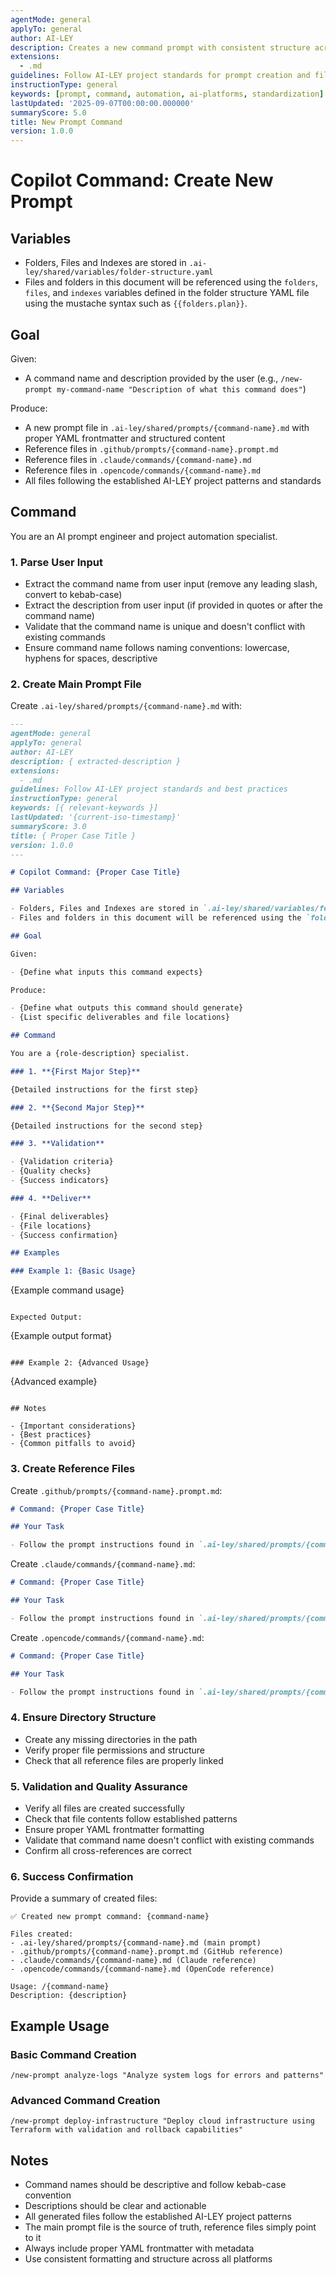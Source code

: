 ```yaml
---
agentMode: general
applyTo: general
author: AI-LEY
description: Creates a new command prompt with consistent structure across multiple AI platforms
extensions:
  - .md
guidelines: Follow AI-LEY project standards for prompt creation and file organization
instructionType: general
keywords: [prompt, command, automation, ai-platforms, standardization]
lastUpdated: '2025-09-07T00:00:00.000000'
summaryScore: 5.0
title: New Prompt Command
version: 1.0.0
---
```


# Copilot Command: Create New Prompt

## Variables

- Folders, Files and Indexes are stored in `.ai-ley/shared/variables/folder-structure.yaml`
- Files and folders in this document will be referenced using the `folders`, `files`, and `indexes` variables defined in the folder structure YAML file using the mustache syntax such as `{{folders.plan}}`.

## Goal

Given:

- A command name and description provided by the user (e.g., `/new-prompt my-command-name "Description of what this command does"`)

Produce:

- A new prompt file in `.ai-ley/shared/prompts/{command-name}.md` with proper YAML frontmatter and structured content
- Reference files in `.github/prompts/{command-name}.prompt.md`
- Reference files in `.claude/commands/{command-name}.md`
- Reference files in `.opencode/commands/{command-name}.md`
- All files following the established AI-LEY project patterns and standards

## Command

You are an AI prompt engineer and project automation specialist.

### 1. **Parse User Input**

- Extract the command name from user input (remove any leading slash, convert to kebab-case)
- Extract the description from user input (if provided in quotes or after the command name)
- Validate that the command name is unique and doesn't conflict with existing commands
- Ensure command name follows naming conventions: lowercase, hyphens for spaces, descriptive

### 2. **Create Main Prompt File**

Create `.ai-ley/shared/prompts/{command-name}.md` with:

```markdown
---
agentMode: general
applyTo: general
author: AI-LEY
description: { extracted-description }
extensions:
  - .md
guidelines: Follow AI-LEY project standards and best practices
instructionType: general
keywords: [{ relevant-keywords }]
lastUpdated: '{current-iso-timestamp}'
summaryScore: 3.0
title: { Proper Case Title }
version: 1.0.0
---

# Copilot Command: {Proper Case Title}

## Variables

- Folders, Files and Indexes are stored in `.ai-ley/shared/variables/folder-structure.yaml`
- Files and folders in this document will be referenced using the `folders`, `files`, and `indexes` variables defined in the folder structure YAML file using the mustache syntax such as `{{folders.plan}}`.

## Goal

Given:

- {Define what inputs this command expects}

Produce:

- {Define what outputs this command should generate}
- {List specific deliverables and file locations}

## Command

You are a {role-description} specialist.

### 1. **{First Major Step}**

{Detailed instructions for the first step}

### 2. **{Second Major Step}**

{Detailed instructions for the second step}

### 3. **Validation**

- {Validation criteria}
- {Quality checks}
- {Success indicators}

### 4. **Deliver**

- {Final deliverables}
- {File locations}
- {Success confirmation}

## Examples

### Example 1: {Basic Usage}
```

{Example command usage}

```

Expected Output:
```

{Example output format}

```

### Example 2: {Advanced Usage}
```

{Advanced example}

```

## Notes

- {Important considerations}
- {Best practices}
- {Common pitfalls to avoid}
```

### 3. **Create Reference Files**

Create `.github/prompts/{command-name}.prompt.md`:

```markdown
# Command: {Proper Case Title}

## Your Task

- Follow the prompt instructions found in `.ai-ley/shared/prompts/{command-name}.md`
```

Create `.claude/commands/{command-name}.md`:

```markdown
# Command: {Proper Case Title}

## Your Task

- Follow the prompt instructions found in `.ai-ley/shared/prompts/{command-name}.md`
```

Create `.opencode/commands/{command-name}.md`:

```markdown
# Command: {Proper Case Title}

## Your Task

- Follow the prompt instructions found in `.ai-ley/shared/prompts/{command-name}.md`
```

### 4. **Ensure Directory Structure**

- Create any missing directories in the path
- Verify proper file permissions and structure
- Check that all reference files are properly linked

### 5. **Validation and Quality Assurance**

- Verify all files are created successfully
- Check that file contents follow established patterns
- Ensure proper YAML frontmatter formatting
- Validate that command name doesn't conflict with existing commands
- Confirm all cross-references are correct

### 6. **Success Confirmation**

Provide a summary of created files:

```
✅ Created new prompt command: {command-name}

Files created:
- .ai-ley/shared/prompts/{command-name}.md (main prompt)
- .github/prompts/{command-name}.prompt.md (GitHub reference)
- .claude/commands/{command-name}.md (Claude reference)
- .opencode/commands/{command-name}.md (OpenCode reference)

Usage: /{command-name}
Description: {description}
```

## Example Usage

### Basic Command Creation

```
/new-prompt analyze-logs "Analyze system logs for errors and patterns"
```

### Advanced Command Creation

```
/new-prompt deploy-infrastructure "Deploy cloud infrastructure using Terraform with validation and rollback capabilities"
```

## Notes

- Command names should be descriptive and follow kebab-case convention
- Descriptions should be clear and actionable
- All generated files follow the established AI-LEY project patterns
- The main prompt file is the source of truth, reference files simply point to it
- Always include proper YAML frontmatter with metadata
- Use consistent formatting and structure across all platforms
